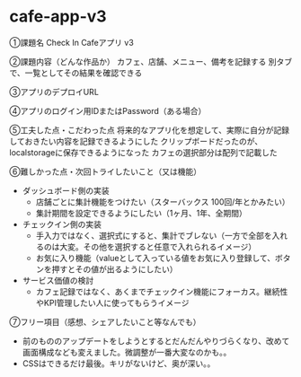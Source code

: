 # cafe-app-v3
①課題名
Check In Cafeアプリ v3

②課題内容（どんな作品か）
カフェ、店舗、メニュー、備考を記録する
別タブで、一覧としてその結果を確認できる

③アプリのデプロイURL

④アプリのログイン用IDまたはPassword（ある場合）

⑤工夫した点・こだわった点
将来的なアプリ化を想定して、実際に自分が記録しておきたい内容を記録できるようにした
クリップボードだったのが、localstorageに保存できるようになった
カフェの選択部分は配列で記載した

⑥難しかった点・次回トライしたいこと（又は機能）
- ダッシュボード側の実装
  - 店舗ごとに集計機能をつけたい（スターバックス 100回/年とかみたい）
  - 集計期間を設定できるようにしたい（1ヶ月、1年、全期間）
- チェックイン側の実装
  - 手入力ではなく、選択式にすると、集計でブレない（一方で全部を入れるのは大変。その他を選択すると任意で入れられるイメージ）
  - お気に入り機能（valueとして入っている値をお気に入り登録して、ボタンを押すとその値が出るようにしたい）
- サービス価値の検討
  - カフェ記録ではなく、あくまでチェックイン機能にフォーカス。継続性やKPI管理したい人に使ってもらうイメージ

⑦フリー項目（感想、シェアしたいこと等なんでも）
- 前のもののアップデートをしようとするとだんだんやりづらくなり、改めて画面構成なども変えました。微調整が一番大変なのかも。。
- CSSはできるだけ最後。キリがないけど、奥が深い。。
